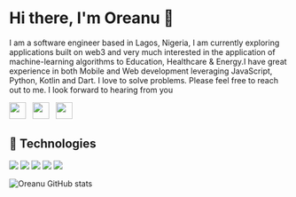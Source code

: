 <h1> Hi there, I'm Oreanu 👋 </h1>

I am a software engineer based in Lagos, Nigeria, I am currently exploring applications built on web3 and very much interested in the application of machine-learning algorithms to Education, Healthcare & Energy.I have great experience in both Mobile and Web development leveraging JavaScript, Python, Kotlin and Dart. I love to solve problems. Please feel free to reach out to me. I look forward to hearing from you

<p >
<a href="https://twitter.com/its_oreanu"><img height="30" src="https://cdn.cms-twdigitalassets.com/content/dam/help-twitter/twitter_logo_blue.png.twimg.768.png"></a>&nbsp;&nbsp;
<a href="https://instagram.com/its_oreanu"><img height="30" src="https://github.com/WaylonWalker/WaylonWalker/blob/main/icon/instagram.jpg?raw=true"></a>&nbsp;&nbsp;
<a href="https://www.linkedin.com/in/oreanu-olayemi-b45517116/"><img height="30" src="https://github.com/WaylonWalker/WaylonWalker/blob/main/icon/linkedin.png?raw=true"></a>
</p>

## 🚀 Technologies 

<img  src="https://img.shields.io/badge/javascript-%23F7DF1E.svg?&style=for-the-badge&logo=javascript&logoColor=white" /> <img src="https://img.shields.io/badge/python-%233776AB.svg?&style=for-the-badge&logo=python&logoColor=white" /> <img src="https://img.shields.io/badge/flutter-%2302569B.svg?&style=for-the-badge&logo=flutter&logoColor=white" /> <img src="https://img.shields.io/badge/react-%2361DAFB.svg?&style=for-the-badge&logo=react&logoColor=white" /> <img src="https://img.shields.io/badge/php-%23777BB4.svg?&style=for-the-badge&logo=php&logoColor=white" />


![Oreanu GitHub stats](https://github-readme-stats.vercel.app/api?username=oreanu&include_all_commits=true&show_icons=true&theme=transparent&show_owner=true&count_private=true&hide_rank=false&hide=contribs,prs,issues)


